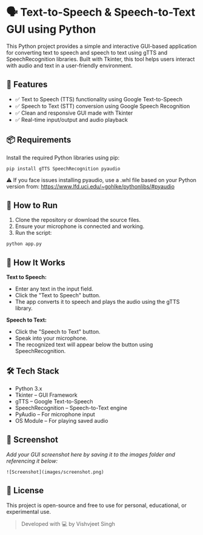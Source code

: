 # 🗣️ Text-to-Speech & Speech-to-Text GUI using Python

This Python project provides a simple and interactive GUI-based application for converting text to speech and speech to text using gTTS and SpeechRecognition libraries. Built with Tkinter, this tool helps users interact with audio and text in a user-friendly environment.

## 🎯 Features

- ✅ Text to Speech (TTS) functionality using Google Text-to-Speech
- ✅ Speech to Text (STT) conversion using Google Speech Recognition
- ✅ Clean and responsive GUI made with Tkinter
- ✅ Real-time input/output and audio playback

## 📦 Requirements

Install the required Python libraries using pip:

```
pip install gTTS SpeechRecognition pyaudio
```

⚠️ If you face issues installing pyaudio, use a .whl file based on your Python version from:
https://www.lfd.uci.edu/~gohlke/pythonlibs/#pyaudio

## 🚀 How to Run

1. Clone the repository or download the source files.
2. Ensure your microphone is connected and working.
3. Run the script:

```
python app.py
```

## 🧠 How It Works

**Text to Speech:**
- Enter any text in the input field.
- Click the "Text to Speech" button.
- The app converts it to speech and plays the audio using the gTTS library.

**Speech to Text:**
- Click the "Speech to Text" button.
- Speak into your microphone.
- The recognized text will appear below the button using SpeechRecognition.

## 🛠️ Tech Stack

- Python 3.x
- Tkinter – GUI Framework
- gTTS – Google Text-to-Speech
- SpeechRecognition – Speech-to-Text engine
- PyAudio – For microphone input
- OS Module – For playing saved audio

## 📸 Screenshot

_Add your GUI screenshot here by saving it to the images folder and referencing it below:_

```
![Screenshot](images/screenshot.png)
```

## 📄 License

This project is open-source and free to use for personal, educational, or experimental use.

> Developed with 💻 by Vishvjeet Singh
